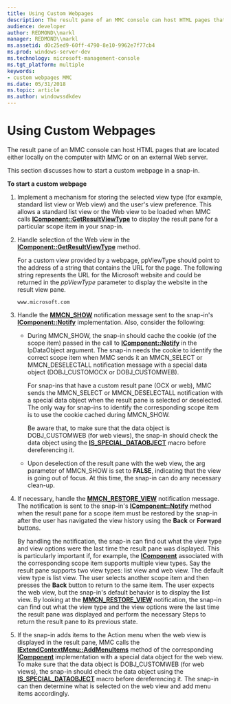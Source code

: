 ```yaml
---
title: Using Custom Webpages
description: The result pane of an MMC console can host HTML pages that are located either locally on the computer with MMC or on an external Web server.
audience: developer
author: REDMOND\\markl
manager: REDMOND\\markl
ms.assetid: d0c25ed9-60ff-4790-8e10-9962e7f77cb4
ms.prod: windows-server-dev
ms.technology: microsoft-management-console
ms.tgt_platform: multiple
keywords:
- custom webpages MMC
ms.date: 05/31/2018
ms.topic: article
ms.author: windowssdkdev
---
```


# Using Custom Webpages

The result pane of an MMC console can host HTML pages that are located either locally on the computer with MMC or on an external Web server.

This section discusses how to start a custom webpage in a snap-in.

**To start a custom webpage**

1.  Implement a mechanism for storing the selected view type (for example, standard list view or Web view) and the user's view preference. This allows a standard list view or the Web view to be loaded when MMC calls [**IComponent::GetResultViewType**](icomponent-getresultviewtype.md) to display the result pane for a particular scope item in your snap-in.
2.  Handle selection of the Web view in the [**IComponent::GetResultViewType**](icomponent-getresultviewtype.md) method.

    For a custom view provided by a webpage, ppViewType should point to the address of a string that contains the URL for the page. The following string represents the URL for the Microsoft website and could be returned in the *ppViewType* parameter to display the website in the result view pane.

    ``` syntax
    www.microsoft.com
    ```

3.  Handle the [**MMCN\_SHOW**](mmcn-show.md) notification message sent to the snap-in's [**IComponent::Notify**](icomponent-notify.md) implementation. Also, consider the following:
    -   During MMCN\_SHOW, the snap-in should cache the cookie (of the scope item) passed in the call to [**IComponent::Notify**](icomponent-notify.md) in the lpDataObject argument. The snap-in needs the cookie to identify the correct scope item when MMC sends it an MMCN\_SELECT or MMCN\_DESELECTALL notification message with a special data object (DOBJ\_CUSTOMOCX or DOBJ\_CUSTOMWEB).

        For snap-ins that have a custom result pane (OCX or web), MMC sends the MMCN\_SELECT or MMCN\_DESELECTALL notification with a special data object when the result pane is selected or deselected. The only way for snap-ins to identify the corresponding scope item is to use the cookie cached during MMCN\_SHOW.

        Be aware that, to make sure that the data object is DOBJ\_CUSTOMWEB (for web views), the snap-in should check the data object using the [**IS\_SPECIAL\_DATAOBJECT**](is-special-dataobject.md) macro before dereferencing it.

    -   Upon deselection of the result pane with the web view, the arg parameter of MMCN\_SHOW is set to **FALSE**, indicating that the view is going out of focus. At this time, the snap-in can do any necessary clean-up.

4.  If necessary, handle the [**MMCN\_RESTORE\_VIEW**](mmcn-restore-view.md) notification message. The notification is sent to the snap-in's [**IComponent::Notify**](icomponent-notify.md) method when the result pane for a scope item must be restored by the snap-in after the user has navigated the view history using the **Back** or **Forward** buttons.

    By handling the notification, the snap-in can find out what the view type and view options were the last time the result pane was displayed. This is particularly important if, for example, the [**IComponent**](/windows/win32/Mmc/ns-wmidata-_msmcaevent_pcicomponenterror?branch=master) associated with the corresponding scope item supports multiple view types. Say the result pane supports two view types: list view and web view. The default view type is list view. The user selects another scope item and then presses the **Back** button to return to the same item. The user expects the web view, but the snap-in's default behavior is to display the list view. By looking at the [**MMCN\_RESTORE\_VIEW**](mmcn-restore-view.md) notification, the snap-in can find out what the view type and the view options were the last time the result pane was displayed and perform the necessary Steps to return the result pane to its previous state.

5.  If the snap-in adds items to the Action menu when the web view is displayed in the result pane, MMC calls the [**IExtendContextMenu::AddMenuItems**](iextendcontextmenu-addmenuitems.md) method of the corresponding [**IComponent**](/windows/win32/Mmc/ns-wmidata-_msmcaevent_pcicomponenterror?branch=master) implementation with a special data object for the web view. To make sure that the data object is DOBJ\_CUSTOMWEB (for web views), the snap-in should check the data object using the [**IS\_SPECIAL\_DATAOBJECT**](is-special-dataobject.md) macro before dereferencing it. The snap-in can then determine what is selected on the web view and add menu items accordingly.

 

 




